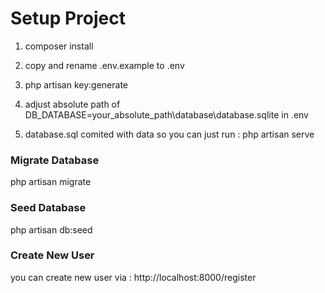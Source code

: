 
# Setup Project

1. composer install

2. copy and rename .env.example to .env

3. php artisan key:generate

4. adjust absolute path of DB_DATABASE=your_absolute_path\database\database.sqlite in .env

5. database.sql comited with data so you can just run : php artisan serve


### Migrate Database

php artisan migrate


### Seed Database

php artisan db:seed



### Create New User
you can create new user via : http://localhost:8000/register



